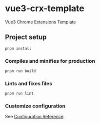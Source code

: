 # vue3-crx-template

Vue3 Chrome Extensions Template

## Project setup

```bash
pnpm install
```

### Compiles and minifies for production

```bash
pnpm run build
```

### Lints and fixes files

```bash
pnpm run lint
```

### Customize configuration

See [Configuration Reference](https://cli.vuejs.org/config/).
